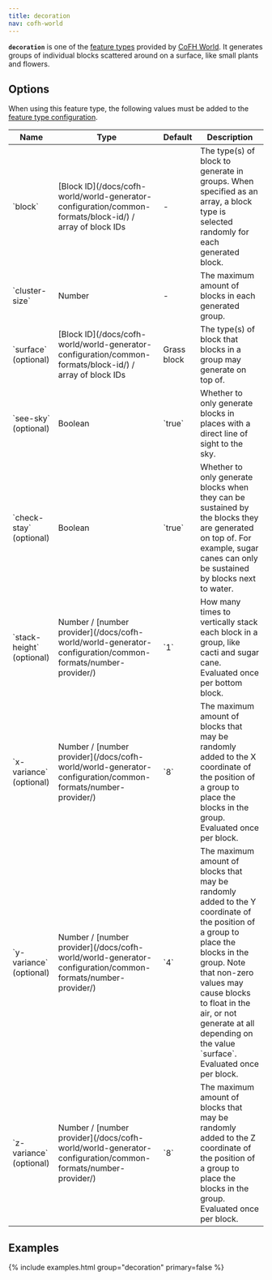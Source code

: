 ```yaml
---
title: decoration
nav: cofh-world
---
```


**`decoration`** is one of the [feature
types](/docs/cofh-world/world-generator-configuration/feature-types/) provided
by [CoFH World](/docs/cofh-world/). It generates groups of individual blocks
scattered around on a surface, like small plants and flowers.


Options
-------

When using this feature type, the following values must be added to the [feature
type
configuration](/docs/cofh-world/world-generator-configuration/feature-format/#feature-type-configuration).

<div class="uk-overflow-container">
    <table class="uk-table uk-table-striped uk-text-small">
        <thead>
            <tr>
                <th>Name</th>
                <th>Type</th>
                <th>Default</th>
                <th>Description</th>
            </tr>
        </thead>
        <tbody>
            <tr>
                <td markdown="span">`block`</td>
                <td markdown="span">
                    [Block ID](/docs/cofh-world/world-generator-configuration/common-formats/block-id/)
                    / array of block IDs
                </td>
                <td>-</td>
                <td markdown="span">
                    The type(s) of block to generate in groups. When specified
                    as an array, a block type is selected randomly for each
                    generated block.
                </td>
            </tr>
            <tr>
                <td markdown="span">`cluster-size`</td>
                <td>Number</td>
                <td>-</td>
                <td>The maximum amount of blocks in each generated group.</td>
            </tr>
            <tr>
                <td markdown="span">`surface` (optional)</td>
                <td markdown="span">
                    [Block ID](/docs/cofh-world/world-generator-configuration/common-formats/block-id/)
                    / array of block IDs
                </td>
                <td>Grass block</td>
                <td>
                    The type(s) of block that blocks in a group may generate on
                    top of.
                </td>
            </tr>
            <tr>
                <td markdown="span">`see-sky` (optional)</td>
                <td>Boolean</td>
                <td markdown="span">`true`</td>
                <td>
                    Whether to only generate blocks in places with a direct line
                    of sight to the sky.
                </td>
            </tr>
            <tr>
                <td markdown="span">`check-stay` (optional)</td>
                <td>Boolean</td>
                <td markdown="span">`true`</td>
                <td>
                    Whether to only generate blocks when they can be sustained
                    by the blocks they are generated on top of. For example,
                    sugar canes can only be sustained by blocks next to water.
                </td>
            </tr>
            <tr>
                <td markdown="span">`stack-height` (optional)</td>
                <td markdown="span">
                    Number /
                    [number provider](/docs/cofh-world/world-generator-configuration/common-formats/number-provider/)
                </td>
                <td markdown="span">`1`</td>
                <td>
                    How many times to vertically stack each block in a group,
                    like cacti and sugar cane. Evaluated once per bottom block.
                </td>
            </tr>
            <tr>
                <td markdown="span">`x-variance` (optional)</td>
                <td markdown="span">
                    Number /
                    [number provider](/docs/cofh-world/world-generator-configuration/common-formats/number-provider/)
                </td>
                <td markdown="span">`8`</td>
                <td>
                    The maximum amount of blocks that may be randomly added to
                    the X coordinate of the position of a group to place the
                    blocks in the group. Evaluated once per block.
                </td>
            </tr>
            <tr>
                <td markdown="span">`y-variance` (optional)</td>
                <td markdown="span">
                    Number /
                    [number provider](/docs/cofh-world/world-generator-configuration/common-formats/number-provider/)
                </td>
                <td markdown="span">`4`</td>
                <td markdown="span">
                    The maximum amount of blocks that may be randomly added to
                    the Y coordinate of the position of a group to place the
                    blocks in the group. Note that non-zero values may cause
                    blocks to float in the air, or not generate at all depending
                    on the value `surface`. Evaluated once per block.
                </td>
            </tr>
            <tr>
                <td markdown="span">`z-variance` (optional)</td>
                <td markdown="span">
                    Number /
                    [number provider](/docs/cofh-world/world-generator-configuration/common-formats/number-provider/)
                </td>
                <td markdown="span">`8`</td>
                <td>
                    The maximum amount of blocks that may be randomly added to
                    the Z coordinate of the position of a group to place the
                    blocks in the group. Evaluated once per block.
                </td>
            </tr>
        </tbody>
    </table>
</div>


Examples
--------

{% include examples.html group="decoration" primary=false %}
